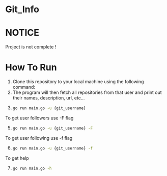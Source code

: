 # Git_Info

# NOTICE
Project is not complete !

# How To Run
1. Clone this repository to your local machine using the following command: 
2. The program will then fetch all repositories from that user and print out their names, description, url, etc...
3.  ```bash
    go run main.go -u {git_username}
   To get user followers use -F flag
   
5. ```bash
   go run main.go -u {git_username} -F  

To get user following use -f flag
   
6. ```bash
   go run main.go -u {git_username} -f

 To get help
 
7. ```bash
   go run main.go -h
